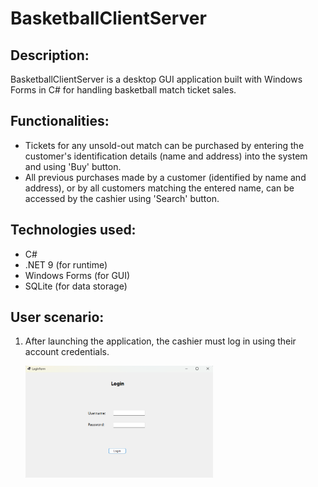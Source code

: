<h1>BasketballClientServer</h1>

<h2>Description:</h2>
<p>
  BasketballClientServer is a desktop GUI application built with Windows Forms in C# for handling basketball match ticket sales.
</p>
<h2>Functionalities:</h2>
<ul>
  <li>
    Tickets for any unsold-out match can be purchased by entering the customer's identification details (name and address) into the system and using 'Buy' button.
  </li>
  <li>
    All previous purchases made by a customer (identified by name and address), or by all customers matching the entered name, can be accessed by the cashier using 'Search' button.
  </li>
</ul>

<h2>
  Technologies used:
</h2>
<ul>
  <li>
    C#
  </li>
  <li>
    .NET 9 (for runtime)
  </li>
  <li>
    Windows Forms (for GUI)
  </li>
  <li>
    SQLite (for data storage)
  </li>
</ul>

<h2>
  User scenario:
</h2>
<ol>
  <li>
    <p></p>
      After launching the application, the cashier must log in using their account credentials.
    </p>
  <img src="../images/BasketballClientServer/loginForm.png" alt="loginForm" width="300">
  </li>
</ol>



